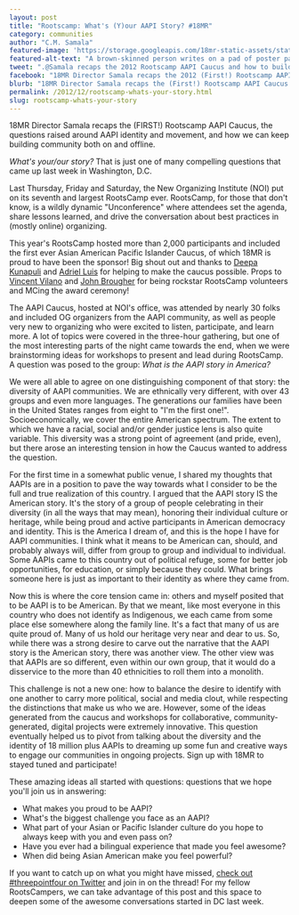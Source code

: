 ```yaml
---
layout: post
title: "Rootscamp: What's (Y)our AAPI Story? #18MR"
category: communities
author: "C.M. Samala"
featured-image: 'https://storage.googleapis.com/18mr-static-assets/static/images/featured/2012-12-06-rootscamp3.jpg'
featured-alt-text: "A brown-skinned person writes on a pad of poster paper 'Workshop Titles.' Some of the entries on the list read: 'The Global Citizen,' 'Asian American OR American Asian,' and 'Defining American: The AAPI Narrative.'"
tweet: ".@Samala recaps the 2012 Rootscamp AAPI Caucus and how to build community on and offline."
facebook: "18MR Director Samala recaps the 2012 (First!) Rootscamp AAPI Caucus, and how we can keep building community both on and offline." 
blurb: "18MR Director Samala recaps the (First!) Rootscamp AAPI Caucus."
permalink: /2012/12/rootscamp-whats-your-story.html
slug: rootscamp-whats-your-story
---
```

<p>18MR Director Samala recaps the (FIRST!) Rootscamp AAPI Caucus, the questions raised around AAPI identity and movement, and how we can keep building community both on and offline.</p>

<p><em>What's your/our story?</em> That is just one of many compelling questions that came up last week in Washington, D.C.</p>

<p>Last Thursday, Friday and Saturday, the New Organizing Institute (NOI) put on its seventh and largest RootsCamp ever. RootsCamp, for those that don't know, is a wildly dynamic "Unconference" where attendees set the agenda, share lessons learned, and drive the conversation about best practices in (mostly online) organizing.

This year's RootsCamp hosted more than 2,000 participants and included the first ever Asian American Pacific Islander Caucus, of which 18MR is proud to have been the sponsor! Big shout out and thanks to <a href="https://twitter.com/deepa_k">Deepa Kunapuli</a> and <a href="https://twitter.com/drzzl">Adriel Luis</a> for helping to make the caucus possible. Props to <a href="https://twitter.com/VincentPaolo_">Vincent Vilano</a> and <a href="https://twitter.com/johnbrougher">John Brougher</a> for being rockstar RootsCamp volunteers and MCing the award ceremony!</p>

<p>The AAPI Caucus, hosted at NOI's office, was attended by nearly 30 folks and included OG organizers from the AAPI community, as well as people very new to organizing who were excited to listen, participate, and learn more. A lot of topics were covered in the three-hour gathering, but one of the most interesting parts of the night came towards the end, when we were brainstorming ideas for workshops to present and lead during RootsCamp. A question was posed to the group: <em>What is the AAPI story in America?</em></p>

<p>We were all able to agree on one distinguishing component of that story: the diversity of AAPI communities. We are ethnically very different, with over 43 groups and even more languages. The generations our families have been in the United States ranges from eight to "I'm the first one!". Socioeconomically, we cover the entire American spectrum. The extent to which we have a racial, social and/or gender justice lens is also quite variable. This diversity was a strong point of agreement (and pride, even), but there arose an interesting tension in how the Caucus wanted to address the question.</p>

<p>For the first time in a somewhat public venue, I shared my thoughts that AAPIs are in a position to pave the way towards what I consider to be the full and true realization of this country. I argued that the AAPI story IS the American story. It's the story of a group of people celebrating in their diversity (in all the ways that may mean), honoring their individual culture or heritage, while being proud and active participants in American democracy and identity. This is the America I dream of, and this is the hope I have for AAPI communities. I think what it means to be American can, should, and probably always will, differ from group to group and individual to individual. Some AAPIs came to this country out of political refuge, some for better job opportunities, for education, or simply because they could. What brings someone here is just as important to their identity as where they came from.</p>

<p>Now this is where the core tension came in: others and myself posited that to be AAPI is to be American. By that we meant, like most everyone in this country who does not identify as Indigenous, we each came from some place else somewhere along the family line. It's a fact that many of us are quite proud of. Many of us hold our heritage very near and dear to us. So, while there was a strong desire to carve out the narrative that the AAPI story is the American story, there was another view. The other view was that AAPIs are so different, even within our own group, that it would do a disservice to the more than 40 ethnicities to roll them into a monolith.</p>

<p>This challenge is not a new one: how to balance the desire to identify with one another to carry more political, social and media clout, while respecting the distinctions that make us who we are. However, some of the ideas generated from the caucus and workshops for collaborative, community-generated, digital projects were extremely innovative. This question eventually helped us to pivot from talking about the diversity and the identity of 18 million plus AAPIs to dreaming up some fun and creative ways to engage our communities in ongoing projects. Sign up with 18MR to stayed tuned and participate!</p>

<p>These amazing ideas all started with questions: questions that we hope you'll join us in answering:</p>

<ul><li>What makes you proud to be AAPI?</li>
	<li>What's the biggest challenge you face as an AAPI?</li>
	<li>What part of your Asian or Pacific Islander culture do you hope to always keep with you and even pass on?</li>
	<li>Have you ever had a bilingual experience that made you feel awesome?</li>
	<li>When did being Asian American make you feel powerful?</li></ul>

<p>If you want to catch up on what you might have missed, <a href="https://twitter.com/search?q=%23threepointfour&amp;src=typd">check out #threepointfour on Twitter</a> and join in on the thread! For my fellow RootsCampers, we can take advantage of this post and this space to deepen some of the awesome conversations started in DC last week.</p>